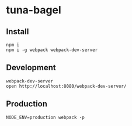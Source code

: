 # tuna-bagel

## Install

```
npm i
npm i -g webpack webpack-dev-server
```

## Development

```
webpack-dev-server
open http://localhost:8080/webpack-dev-server/
```

## Production

```
NODE_ENV=production webpack -p
```
